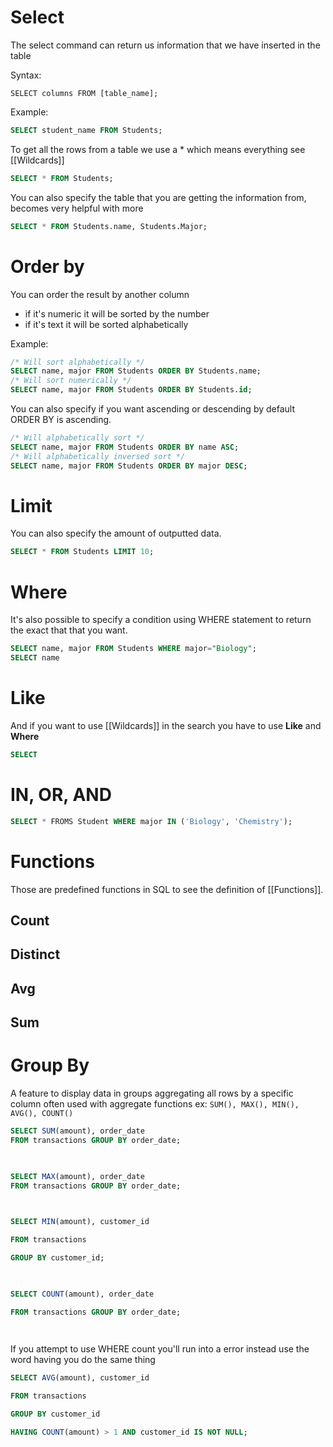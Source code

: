 # Select

The select command can return us information that we have inserted in the table

Syntax:

```
SELECT columns FROM [table_name];
```

Example:

```SQL
SELECT student_name FROM Students;
```

To get all the rows from a table we use a * which means everything see [[Wildcards]]

```SQL
SELECT * FROM Students;
```

You can also specify the table that you are getting the information from, becomes very helpful with more 

```SQL
SELECT * FROM Students.name, Students.Major;
```

# Order by

You can order the result by another column
- if it's numeric it will be sorted by the number
- if it's text it will be sorted alphabetically

Example:

```SQL
/* Will sort alphabetically */ 
SELECT name, major FROM Students ORDER BY Students.name;
/* Will sort numerically */
SELECT name, major FROM Students ORDER BY Students.id;
```

You can also specify if you want ascending or descending by default ORDER BY is ascending.

```SQL
/* Will alphabetically sort */
SELECT name, major FROM Students ORDER BY name ASC;
/* Will alphabetically inversed sort */
SELECT name, major FROM Students ORDER BY major DESC;
```

# Limit 

You can also specify the amount of outputted data.

```SQL
SELECT * FROM Students LIMIT 10;
```

# Where

It's also possible to specify a condition using WHERE statement to return the exact that that you want.

```SQL
SELECT name, major FROM Students WHERE major="Biology";
SELECT name
```

# Like

And if you want to use [[Wildcards]] in the search you have to use **Like** and **Where**

```SQL
SELECT 
```

# IN, OR, AND

```SQL
SELECT * FROMS Student WHERE major IN ('Biology', 'Chemistry');
```

# Functions

Those are predefined functions in SQL to see the definition of [[Functions]].
## Count

## Distinct

## Avg

## Sum


# Group By

A feature to display data in groups aggregating all rows by a specific column often used with aggregate functions ex: `SUM(), MAX(), MIN(), AVG(), COUNT()`

```SQL
SELECT SUM(amount), order_date
FROM transactions GROUP BY order_date;

  

SELECT MAX(amount), order_date
FROM transactions GROUP BY order_date;

  

SELECT MIN(amount), customer_id

FROM transactions

GROUP BY customer_id;

  

SELECT COUNT(amount), order_date

FROM transactions GROUP BY order_date;

  


```


If you attempt to use WHERE count you'll run into a error instead use the word having you do the same thing

```SQL
SELECT AVG(amount), customer_id

FROM transactions

GROUP BY customer_id

HAVING COUNT(amount) > 1 AND customer_id IS NOT NULL;
```
